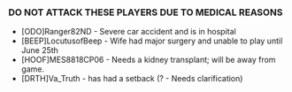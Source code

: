 ### DO NOT ATTACK THESE PLAYERS DUE TO MEDICAL REASONS

* [ODO]Ranger82ND - Severe car accident and is in hospital
* [BEEP]LocutusofBeep - Wife had major surgery and unable to play until June 25th
* [HOOF]MES8818CP06 - Needs a kidney transplant; will be away from game.
* [DRTH]Va_Truth - has had a setback (? - Needs clarification)
